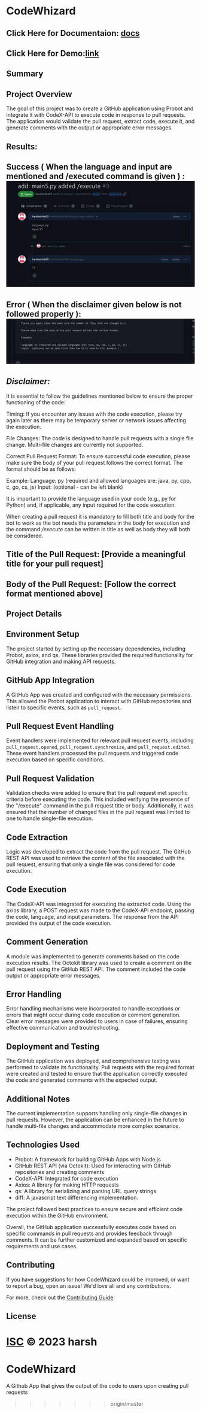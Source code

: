 
# CodeWhizard

Click Here for Documentaion: [docs](/DOCUMENTATION.md)
----------------
Click Here for Demo:[link](https://drive.google.com/file/d/1ClO2ucNySe2ChxjtfV3lhxDOL24wXL3_/view?usp=sharing)
----------------
## Summary

Project Overview
----------------

The goal of this project was to create a GitHub application using Probot and integrate it with CodeX-API to execute code in response to pull requests. The application would validate the pull request, extract code, execute it, and generate comments with the output or appropriate error messages.

Results:
----------------
Success ( When the language and input are mentioned and /executed command is given ) : 
![success](./gallery/success.png)
----------------
Error ( When the disclaimer given below is not followed properly ): 
![error](./gallery/error.png)
----------------

*Disclaimer:*
----------------
It is essential to follow the guidelines mentioned below to ensure the proper functioning of the code:

Timing: If you encounter any issues with the code execution, please try again later as there may be temporary server or network issues affecting the execution.

File Changes: The code is designed to handle pull requests with a single file change. Multi-file changes are currently not supported.

Correct Pull Request Format: To ensure successful code execution, please make sure the body of your pull request follows the correct format. The format should be as follows:

Example:
Language: py (required and allowed languages are: java, py, cpp, c, go, cs, js)
Input: (optional - can be left blank)

It is important to provide the language used in your code (e.g., py for Python) and, if applicable, any input required for the code execution.

When creating a pull request it is mandatory to fill both title and body for the bot to work as the bot needs the parameters in the body for execution and the command */execute* can be written in title as well as body they will both be considered.

**Title of the Pull Request:** [Provide a meaningful title for your pull request]
----------------
**Body of the Pull Request:** [Follow the correct format mentioned above]
----------------

Project Details
---------------

Environment Setup
-----------------
The project started by setting up the necessary dependencies, including Probot, axios, and qs. These libraries provided the required functionality for GitHub integration and making API requests.

GitHub App Integration
----------------------
A GitHub App was created and configured with the necessary permissions. This allowed the Probot application to interact with GitHub repositories and listen to specific events, such as `pull_request`.

Pull Request Event Handling
---------------------------
Event handlers were implemented for relevant pull request events, including `pull_request.opened`, `pull_request.synchronize`, and `pull_request.edited`. These event handlers processed the pull requests and triggered code execution based on specific conditions.

Pull Request Validation
-----------------------
Validation checks were added to ensure that the pull request met specific criteria before executing the code. This included verifying the presence of the "/execute" command in the pull request title or body. Additionally, it was ensured that the number of changed files in the pull request was limited to one to handle single-file execution.

Code Extraction
---------------
Logic was developed to extract the code from the pull request. The GitHub REST API was used to retrieve the content of the file associated with the pull request, ensuring that only a single file was considered for code execution.

Code Execution
--------------
The CodeX-API was integrated for executing the extracted code. Using the axios library, a POST request was made to the CodeX-API endpoint, passing the code, language, and input parameters. The response from the API provided the output of the code execution.

Comment Generation
------------------
A module was implemented to generate comments based on the code execution results. The Octokit library was used to create a comment on the pull request using the GitHub REST API. The comment included the code output or appropriate error messages.

Error Handling
--------------
Error handling mechanisms were incorporated to handle exceptions or errors that might occur during code execution or comment generation. Clear error messages were provided to users in case of failures, ensuring effective communication and troubleshooting.

Deployment and Testing
----------------------
The GitHub application was deployed, and comprehensive testing was performed to validate its functionality. Pull requests with the required format were created and tested to ensure that the application correctly executed the code and generated comments with the expected output.

Additional Notes
----------------
The current implementation supports handling only single-file changes in pull requests. However, the application can be enhanced in the future to handle multi-file changes and accommodate more complex scenarios.

Technologies Used
-----------------
- Probot: A framework for building GitHub Apps with Node.js
- GitHub REST API (via Octokit): Used for interacting with GitHub repositories and creating comments
- CodeX-API: Integrated for code execution
- Axios: A library for making HTTP requests
- qs: A library for serializing and parsing URL query strings
- diff: A javascript text differencing implementation.

The project followed best practices to ensure secure and efficient code execution within the GitHub environment.

Overall, the GitHub application successfully executes code based on specific commands in pull requests and provides feedback through comments. It can be further customized and expanded based on specific requirements and use cases.

## Contributing

If you have suggestions for how CodeWhizard could be improved, or want to report a bug, open an issue! We'd love all and any contributions.

For more, check out the [Contributing Guide](CONTRIBUTING.md).

## License

[ISC](LICENSE) © 2023 harsh
=======
# CodeWhizard
A Github App that gives the output of the code to users upon creating pull requests
>>>>>>> origin/master
